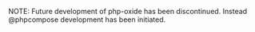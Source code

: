 NOTE: Future development of php-oxide has been discontinued.  Instead @phpcompose development has been initiated.
